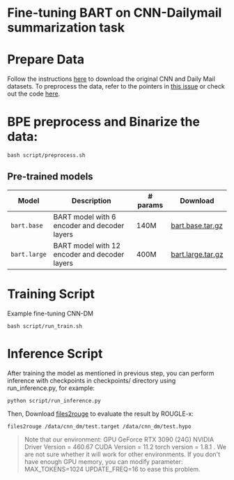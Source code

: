 # Fine-tuning BART on CNN-Dailymail summarization task

# Prepare Data
Follow the instructions [here](https://github.com/abisee/cnn-dailymail) to download the original CNN and Daily Mail datasets. To preprocess the data, refer to the pointers in [this issue](https://github.com/pytorch/fairseq/issues/1391) or check out the code [here](https://github.com/artmatsak/cnn-dailymail).

# BPE preprocess and Binarize the data:

```
bash script/preprocess.sh
```

## Pre-trained models

Model | Description | # params | Download
---|---|---|---
`bart.base` | BART model with 6 encoder and decoder layers | 140M | [bart.base.tar.gz](https://dl.fbaipublicfiles.com/fairseq/models/bart.base.tar.gz)
`bart.large` | BART model with 12 encoder and decoder layers | 400M | [bart.large.tar.gz](https://dl.fbaipublicfiles.com/fairseq/models/bart.large.tar.gz)

# Training Script

Example fine-tuning CNN-DM
```
bash script/run_train.sh
```

# Inference Script

After training the model as mentioned in previous step, you can perform inference with checkpoints in checkpoints/ directory using run_inference.py, for example:

```
python script/run_inference.py
```

Then, Download [files2rouge](https://github.com/pltrdy/files2rouge) to evaluate the result by ROUGLE-x:
```
files2rouge /data/cnn_dm/test.target /data/cnn_dm/test.hypo
```

> Note that our environment: GPU GeForce RTX 3090 (24G) NVIDIA Driver Version = 460.67  CUDA Version = 11.2 torch version = 1.8.1 .
> We are not sure whether it will work for other environments. If you don't have enough GPU memory, you can modify parameter: MAX_TOKENS=1024
UPDATE_FREQ=16 to ease this problem.